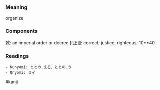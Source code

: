 ### Meaning

organize

### Components

敕: an imperial order or decree [[正]]: correct; justice; righteous; 10**40

### Readings

```
- Kunyomi: ととの.える、ととの.う
- Onyomi: セイ
```

#kanji